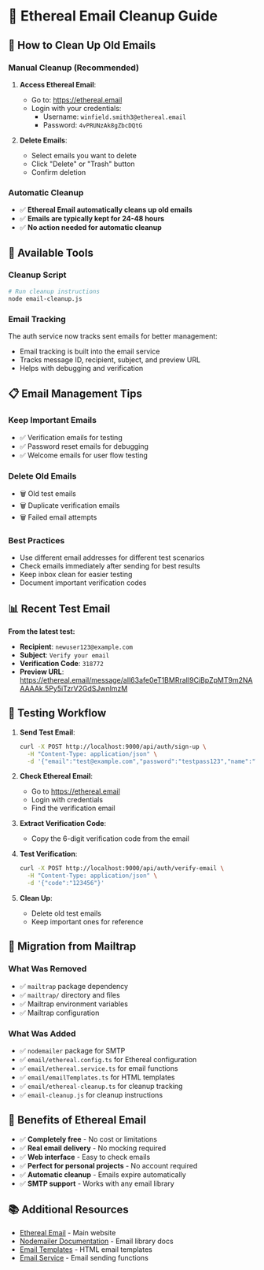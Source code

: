 # 🧹 Ethereal Email Cleanup Guide

## 📧 How to Clean Up Old Emails

### **Manual Cleanup (Recommended)**

1. **Access Ethereal Email**:
   - Go to: https://ethereal.email
   - Login with your credentials:
     - Username: `winfield.smith3@ethereal.email`
     - Password: `4vPRUNzAk8gZbcDQtG`

2. **Delete Emails**:
   - Select emails you want to delete
   - Click "Delete" or "Trash" button
   - Confirm deletion

### **Automatic Cleanup**

- ✅ **Ethereal Email automatically cleans up old emails**
- ✅ **Emails are typically kept for 24-48 hours**
- ✅ **No action needed for automatic cleanup**

## 🔧 Available Tools

### **Cleanup Script**
```bash
# Run cleanup instructions
node email-cleanup.js
```

### **Email Tracking**
The auth service now tracks sent emails for better management:
- Email tracking is built into the email service
- Tracks message ID, recipient, subject, and preview URL
- Helps with debugging and verification

## 📋 Email Management Tips

### **Keep Important Emails**
- ✅ Verification emails for testing
- ✅ Password reset emails for debugging
- ✅ Welcome emails for user flow testing

### **Delete Old Emails**
- 🗑️ Old test emails
- 🗑️ Duplicate verification emails
- 🗑️ Failed email attempts

### **Best Practices**
- Use different email addresses for different test scenarios
- Check emails immediately after sending for best results
- Keep inbox clean for easier testing
- Document important verification codes

## 📊 Recent Test Email

**From the latest test:**
- **Recipient**: `newuser123@example.com`
- **Subject**: `Verify your email`
- **Verification Code**: `318772`
- **Preview URL**: https://ethereal.email/message/aIl63afe0eT1BMRraIl9CiBpZpMT9m2NAAAAAk.5Py5iTzrV2GdSJwnlmzM

## 🎯 Testing Workflow

1. **Send Test Email**:
   ```bash
   curl -X POST http://localhost:9000/api/auth/sign-up \
     -H "Content-Type: application/json" \
     -d '{"email":"test@example.com","password":"testpass123","name":"Test User"}'
   ```

2. **Check Ethereal Email**:
   - Go to https://ethereal.email
   - Login with credentials
   - Find the verification email

3. **Extract Verification Code**:
   - Copy the 6-digit verification code from the email

4. **Test Verification**:
   ```bash
   curl -X POST http://localhost:9000/api/auth/verify-email \
     -H "Content-Type: application/json" \
     -d '{"code":"123456"}'
   ```

5. **Clean Up**:
   - Delete old test emails
   - Keep important ones for reference

## 🔄 Migration from Mailtrap

### **What Was Removed**
- ✅ `mailtrap` package dependency
- ✅ `mailtrap/` directory and files
- ✅ Mailtrap environment variables
- ✅ Mailtrap configuration

### **What Was Added**
- ✅ `nodemailer` package for SMTP
- ✅ `email/ethereal.config.ts` for Ethereal configuration
- ✅ `email/ethereal.service.ts` for email functions
- ✅ `email/emailTemplates.ts` for HTML templates
- ✅ `email/ethereal-cleanup.ts` for cleanup tracking
- ✅ `email-cleanup.js` for cleanup instructions

## 🎉 Benefits of Ethereal Email

- ✅ **Completely free** - No cost or limitations
- ✅ **Real email delivery** - No mocking required
- ✅ **Web interface** - Easy to check emails
- ✅ **Perfect for personal projects** - No account required
- ✅ **Automatic cleanup** - Emails expire automatically
- ✅ **SMTP support** - Works with any email library

## 📚 Additional Resources

- [Ethereal Email](https://ethereal.email) - Main website
- [Nodemailer Documentation](https://nodemailer.com) - Email library docs
- [Email Templates](email/emailTemplates.ts) - HTML email templates
- [Email Service](email/ethereal.service.ts) - Email sending functions 